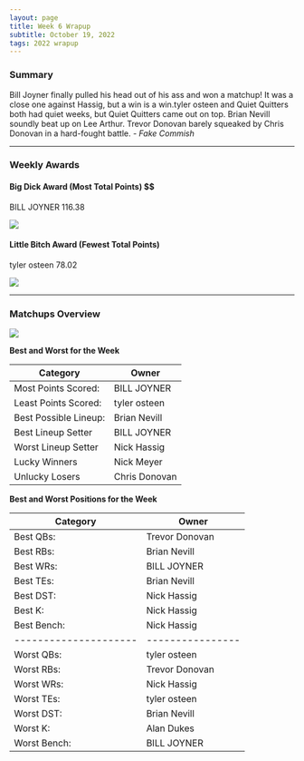 ```yaml
---
layout: page
title: Week 6 Wrapup
subtitle: October 19, 2022
tags: 2022 wrapup
---
```


### Summary
Bill Joyner finally pulled his head out of his ass and won a matchup! It was a close one against Hassig, but a win is a win.tyler osteen and Quiet Quitters both had quiet weeks, but Quiet Quitters came out on top. Brian Nevill soundly beat up on Lee Arthur. Trevor Donovan barely squeaked by Chris Donovan in a hard-fought battle.  *- Fake Commish*

___

### Weekly Awards

#### Big Dick Award (Most Total Points) $$
BILL JOYNER 116.38 

![](https://media3.giphy.com/media/jRZf7InDXtmQSTys5K/giphy.gif?cid=3aa7f812ell81wtjs5kxd1ubcn66fj1ansvscjc1g7ujuwjg&rid=giphy.gif&ct=g)

#### Little Bitch Award (Fewest Total Points)
tyler osteen 78.02 

![](https://media3.giphy.com/media/11StaZ9Lj74oCY/giphy.gif?cid=3aa7f8124j4v08jfq0b3v754mgyhfylsxoahc8oqhdpp2xmo&rid=giphy.gif&ct=g)


___

### Matchups Overview

![](../assets/img/week6_matchups.png)


**Best and Worst for the Week**


| Category              | Owner         |
|-----------------------|---------------|
| Most Points Scored:   | BILL JOYNER   |
| Least Points Scored:  | tyler osteen  |
| Best Possible Lineup: | Brian Nevill  |
| Best Lineup Setter    | BILL JOYNER   |
| Worst Lineup Setter   | Nick Hassig   |
| Lucky Winners         | Nick Meyer    |
| Unlucky Losers        | Chris Donovan |


**Best and Worst Positions for the Week**


| Category              | Owner            |
|-----------------------|------------------|
| Best QBs:             | Trevor  Donovan  |
| Best RBs:             | Brian Nevill     |
| Best WRs:             | BILL JOYNER      |
| Best TEs:             | Brian Nevill     |
| Best DST:             | Nick Hassig      |
| Best K:               | Nick Hassig      |
| Best Bench:           | Nick Hassig      |
| --------------------- | ---------------- |
| Worst QBs:            | tyler osteen     |
| Worst RBs:            | Trevor  Donovan  |
| Worst WRs:            | Nick Hassig      |
| Worst TEs:            | tyler osteen     |
| Worst DST:            | Brian Nevill     |
| Worst K:              | Alan Dukes       |
| Worst Bench:          | BILL JOYNER      |

